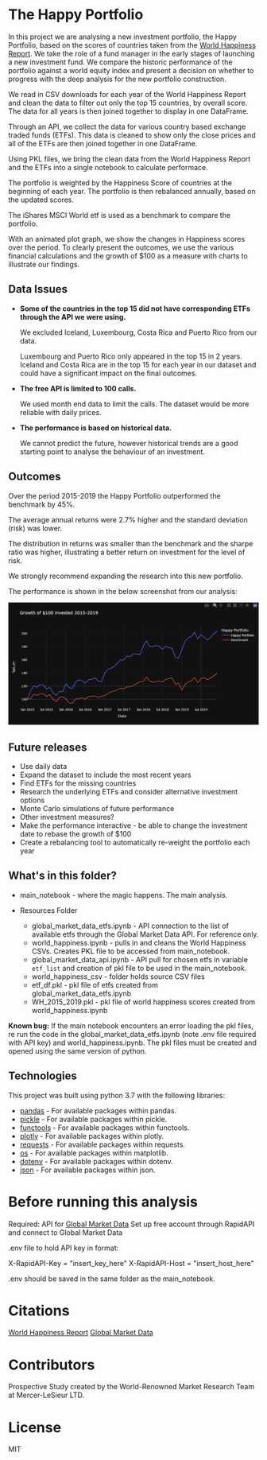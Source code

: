 # The Happy Portfolio

In this project we are analysing a new investment portfolio, the Happy Portfolio, based on the scores of countries taken from the [World Happiness Report](https://worldhappiness.report/). We take the role of a fund manager in the early stages of launching a new investment fund. We compare the historic performance of the portfolio against a world equity index and present a decision on whether to progress with the deep analysis for the new portfolio construction. 

We read in CSV downloads for each year of the World Happiness Report and clean the data to filter out only the top 15 countries, by overall score. The data for all years is then joined together to display in one DataFrame.

Through an API, we collect the data for various country based exchange traded funds (ETFs). This data is cleaned to show only the close prices and all of the ETFs are then joined together in one DataFrame.

Using PKL files, we bring the clean data from the World Happiness Report and the ETFs into a single notebook to calculate performace. 

The portfolio is weighted by the Happiness Score of countries at the beginning of each year. The portfolio is then rebalanced annually, based on the updated scores. 

The iShares MSCI World etf is used as a benchmark to compare the portfolio. 

With an animated plot graph, we show the changes in Happiness scores over the period. To clearly present the outcomes, we use the various financial calculations and the growth of $100 as a measure with charts to illustrate our findings. 

## Data Issues

* **Some of the countries in the top 15 did not have corresponding ETFs through the API we were using.**

    We excluded Iceland, Luxembourg, Costa Rica and Puerto Rico from our data. 

    Luxembourg and Puerto Rico only appeared in the top 15 in 2 years. Iceland and Costa Rica are in the top 15 for each year in our dataset and could have a significant impact on the final outcomes.

* **The free API is limited to 100 calls.**

    We used month end data to limit the calls. The dataset would be more reliable with daily prices.

* **The performance is based on historical data.**

    We cannot predict the future, however historical trends are a good starting point to analyse the behaviour of an investment.

## Outcomes

Over the period 2015-2019 the Happy Portfolio outperformed the benchmark by 45%.

The average annual returns were 2.7% higher and the standard deviation (risk) was lower.

The distribution in returns was smaller than the benchmark and the sharpe ratio was higher, illustrating a better return on investment for the level of risk.

We strongly recommend expanding the research into this new portfolio.

The performance is shown in the below screenshot from our analysis: 

![screenshot](Resources/Images/growth_of_100.png "Screenshot")

## Future releases
* Use daily data 
* Expand the dataset to include the most recent years
* Find ETFs for the missing countries
* Research the underlying ETFs and consider alternative investment options 
* Monte Carlo simulations of future performance 
* Other investment measures?
* Make the performance interactive - be able to change the investment date to rebase the growth of $100
* Create a rebalancing tool to automatically re-weight the portfolio each year

## What's in this folder?

* main_notebook - where the magic happens. The main analysis.

* Resources Folder
    * global_market_data_etfs.ipynb - API connection to the list of available etfs through the Global Market Data API. For reference only.
    * world_happiness.ipynb - pulls in and cleans the World Happiness CSVs. Creates PKL file to be accessed from main_notebook. 
    * global_market_data_api.ipynb - API pull for chosen etfs in variable ```etf_list``` and creation of pkl file to be used in the main_notebook.
    * world_happiness_csv - folder holds source CSV files
    * etf_df.pkl - pkl file of etfs created from global_market_data_etfs.ipynb
    * WH_2015_2019.pkl - pkl file of world happiness scores created from world_happiness.ipynb
 
 **Known bug:** If the main notebook encounters an error loading the pkl files, re run the code in the global_market_data_etfs.ipynb (note .env file required with API key) and world_happiness.ipynb. The pkl files must be created and opened using the same version of python.


## Technologies 

This project was built using python 3.7 with the following libraries:

* [pandas](https://github.com/pandas-dev/pandas) - For available packages within pandas.
* [pickle](https://docs.python.org/3/library/pickle.html) - For available packages within pickle.
* [functools](https://www.geeksforgeeks.org/functools-module-in-python/) - For available packages within functools.
* [plotly](https://plotly.com/python/) - For available packages within plotly.
* [requests](https://github.com/WordPress/Requests) - For available packages within requests.
* [os](https://github.com/matplotlib/matplotlib) - For available packages within matplotlib.
* [dotenv](https://github.com/motdotla/dotenv) - For available packages within dotenv.
* [json](https://www.json.org/json-en.html) - For available packages within json.

# Before running this analysis

Required: API for [Global Market Data](https://rapidapi.com/attulab-attulab-default/api/global-market-data/)
Set up free account through RapidAPI and connect to Global Market Data

.env file to hold API key in format:

X-RapidAPI-Key = "insert_key_here"
X-RapidAPI-Host = "insert_host_here"

 .env should be saved in the same folder as the main_notebook.

# Citations

[World Happiness Report](https://www.kaggle.com/datasets/unsdsn/world-happiness)
[Global Market Data](https://rapidapi.com/attulab-attulab-default/api/global-market-data/)


# Contributors 

Prospective Study created by the World-Renowned Market Research Team at Mercer-LeSieur LTD.

# License

MIT
